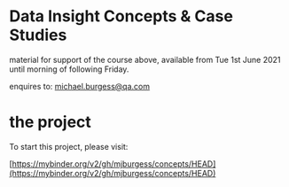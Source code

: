 # Data Insight Concepts & Case Studies

material for support of the course above, available from Tue 1st June 2021 until morning of following Friday.

enquires to:  michael.burgess@qa.com

# the project

To start this project, please visit:

[https://mybinder.org/v2/gh/mjburgess/concepts/HEAD](https://mybinder.org/v2/gh/mjburgess/concepts/HEAD)

